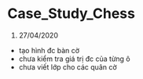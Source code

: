 # Case_Study_Chess
1)  27/04/2020
- tạo hình đc bàn cờ
- chưa kiểm tra giá trị đc của từng ô
- chưa viết lớp cho các quân cờ